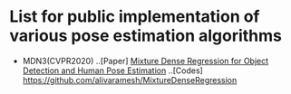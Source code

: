 #  List for public implementation of various pose estimation algorithms

* MDN3(CVPR2020)
  ..[Paper] [Mixture Dense Regression for Object Detection and Human Pose Estimation](https://arxiv.org/abs/1912.00821)
  ..[Codes] https://github.com/alivaramesh/MixtureDenseRegression

